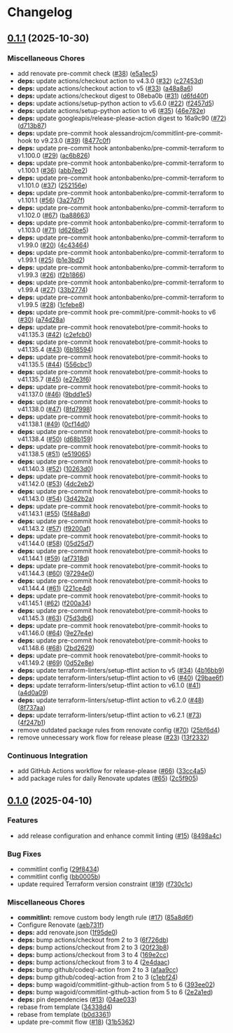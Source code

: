 # Changelog

## [0.1.1](https://github.com/opzkit/terraform-aws-dns-validated-certificate/compare/v0.1.0...v0.1.1) (2025-10-30)


### Miscellaneous Chores

* add renovate pre-commit check ([#38](https://github.com/opzkit/terraform-aws-dns-validated-certificate/issues/38)) ([e5a1ec5](https://github.com/opzkit/terraform-aws-dns-validated-certificate/commit/e5a1ec535e59018563d4fec7dd6645c1994478ad))
* **deps:** update actions/checkout action to v4.3.0 ([#32](https://github.com/opzkit/terraform-aws-dns-validated-certificate/issues/32)) ([c27453d](https://github.com/opzkit/terraform-aws-dns-validated-certificate/commit/c27453da9bd7104ea0b4d5b9af0b075bd2323b41))
* **deps:** update actions/checkout action to v5 ([#33](https://github.com/opzkit/terraform-aws-dns-validated-certificate/issues/33)) ([a48a8a6](https://github.com/opzkit/terraform-aws-dns-validated-certificate/commit/a48a8a6798efa0496a5becd2dd9dc415557a3dfc))
* **deps:** update actions/checkout digest to 08eba0b ([#31](https://github.com/opzkit/terraform-aws-dns-validated-certificate/issues/31)) ([d6fd40f](https://github.com/opzkit/terraform-aws-dns-validated-certificate/commit/d6fd40f0b7f6c299f90f00860aee5f56113dcfc2))
* **deps:** update actions/setup-python action to v5.6.0 ([#22](https://github.com/opzkit/terraform-aws-dns-validated-certificate/issues/22)) ([f2457d5](https://github.com/opzkit/terraform-aws-dns-validated-certificate/commit/f2457d58ed123c16904feeaeeaec86f7fe026cc1))
* **deps:** update actions/setup-python action to v6 ([#35](https://github.com/opzkit/terraform-aws-dns-validated-certificate/issues/35)) ([46e782e](https://github.com/opzkit/terraform-aws-dns-validated-certificate/commit/46e782e71cf5b6b1831e379c54a49f24d4397374))
* **deps:** update googleapis/release-please-action digest to 16a9c90 ([#72](https://github.com/opzkit/terraform-aws-dns-validated-certificate/issues/72)) ([d713b87](https://github.com/opzkit/terraform-aws-dns-validated-certificate/commit/d713b8786ef7a29ffc76e9aef3695b3cd34ed120))
* **deps:** update pre-commit hook alessandrojcm/commitlint-pre-commit-hook to v9.23.0 ([#39](https://github.com/opzkit/terraform-aws-dns-validated-certificate/issues/39)) ([8477c0f](https://github.com/opzkit/terraform-aws-dns-validated-certificate/commit/8477c0fec8da7101c3dae7c4085faf9d1d4dbdb1))
* **deps:** update pre-commit hook antonbabenko/pre-commit-terraform to v1.100.0 ([#29](https://github.com/opzkit/terraform-aws-dns-validated-certificate/issues/29)) ([ac6b826](https://github.com/opzkit/terraform-aws-dns-validated-certificate/commit/ac6b8267d819031e91644c000523875838da2e2f))
* **deps:** update pre-commit hook antonbabenko/pre-commit-terraform to v1.100.1 ([#36](https://github.com/opzkit/terraform-aws-dns-validated-certificate/issues/36)) ([abb7ee2](https://github.com/opzkit/terraform-aws-dns-validated-certificate/commit/abb7ee20eacc1eefeee884826ba756955fa8b270))
* **deps:** update pre-commit hook antonbabenko/pre-commit-terraform to v1.101.0 ([#37](https://github.com/opzkit/terraform-aws-dns-validated-certificate/issues/37)) ([252156e](https://github.com/opzkit/terraform-aws-dns-validated-certificate/commit/252156ec2e78389dfdef07493b06ec8fb9e11194))
* **deps:** update pre-commit hook antonbabenko/pre-commit-terraform to v1.101.1 ([#56](https://github.com/opzkit/terraform-aws-dns-validated-certificate/issues/56)) ([3a27d7f](https://github.com/opzkit/terraform-aws-dns-validated-certificate/commit/3a27d7f9a05bb236aa8952e674002d939c1e6371))
* **deps:** update pre-commit hook antonbabenko/pre-commit-terraform to v1.102.0 ([#67](https://github.com/opzkit/terraform-aws-dns-validated-certificate/issues/67)) ([ba88663](https://github.com/opzkit/terraform-aws-dns-validated-certificate/commit/ba8866324b968c4707f81e838bdc5bfd85378e9f))
* **deps:** update pre-commit hook antonbabenko/pre-commit-terraform to v1.103.0 ([#71](https://github.com/opzkit/terraform-aws-dns-validated-certificate/issues/71)) ([d626be5](https://github.com/opzkit/terraform-aws-dns-validated-certificate/commit/d626be584abb9a608b2b6e6f3e9c64a50a2b3f57))
* **deps:** update pre-commit hook antonbabenko/pre-commit-terraform to v1.99.0 ([#20](https://github.com/opzkit/terraform-aws-dns-validated-certificate/issues/20)) ([4c43464](https://github.com/opzkit/terraform-aws-dns-validated-certificate/commit/4c434641e36a0fb5db05455340f23c1b018637fb))
* **deps:** update pre-commit hook antonbabenko/pre-commit-terraform to v1.99.1 ([#25](https://github.com/opzkit/terraform-aws-dns-validated-certificate/issues/25)) ([b1e3bd2](https://github.com/opzkit/terraform-aws-dns-validated-certificate/commit/b1e3bd24bb77af9e85b13bb55c5ce96ff7a41643))
* **deps:** update pre-commit hook antonbabenko/pre-commit-terraform to v1.99.3 ([#26](https://github.com/opzkit/terraform-aws-dns-validated-certificate/issues/26)) ([f2b1866](https://github.com/opzkit/terraform-aws-dns-validated-certificate/commit/f2b18669ea406f50a68d710afbce25533c39c127))
* **deps:** update pre-commit hook antonbabenko/pre-commit-terraform to v1.99.4 ([#27](https://github.com/opzkit/terraform-aws-dns-validated-certificate/issues/27)) ([33b2774](https://github.com/opzkit/terraform-aws-dns-validated-certificate/commit/33b2774efbed39d9a59a65e864daa42655aed05a))
* **deps:** update pre-commit hook antonbabenko/pre-commit-terraform to v1.99.5 ([#28](https://github.com/opzkit/terraform-aws-dns-validated-certificate/issues/28)) ([1cfebe8](https://github.com/opzkit/terraform-aws-dns-validated-certificate/commit/1cfebe89c41ffff8baa7f5e5bc47d43d324ca6bc))
* **deps:** update pre-commit hook pre-commit/pre-commit-hooks to v6 ([#30](https://github.com/opzkit/terraform-aws-dns-validated-certificate/issues/30)) ([a74d28a](https://github.com/opzkit/terraform-aws-dns-validated-certificate/commit/a74d28a46524ddb811aadca634be6f696562c9f2))
* **deps:** update pre-commit hook renovatebot/pre-commit-hooks to v41.135.3 ([#42](https://github.com/opzkit/terraform-aws-dns-validated-certificate/issues/42)) ([c2efcb0](https://github.com/opzkit/terraform-aws-dns-validated-certificate/commit/c2efcb07889ac30b4f20fd1651d7ac8a164aa474))
* **deps:** update pre-commit hook renovatebot/pre-commit-hooks to v41.135.4 ([#43](https://github.com/opzkit/terraform-aws-dns-validated-certificate/issues/43)) ([6b18594](https://github.com/opzkit/terraform-aws-dns-validated-certificate/commit/6b185944b807422b64d95f77ddc8d3c6a433cbf4))
* **deps:** update pre-commit hook renovatebot/pre-commit-hooks to v41.135.5 ([#44](https://github.com/opzkit/terraform-aws-dns-validated-certificate/issues/44)) ([556cbc1](https://github.com/opzkit/terraform-aws-dns-validated-certificate/commit/556cbc1b5028ab4de66330b894a1bbb3d39c02ba))
* **deps:** update pre-commit hook renovatebot/pre-commit-hooks to v41.135.7 ([#45](https://github.com/opzkit/terraform-aws-dns-validated-certificate/issues/45)) ([e27e3f6](https://github.com/opzkit/terraform-aws-dns-validated-certificate/commit/e27e3f6f572133660cdcd0e49394538e8756c3e3))
* **deps:** update pre-commit hook renovatebot/pre-commit-hooks to v41.137.0 ([#46](https://github.com/opzkit/terraform-aws-dns-validated-certificate/issues/46)) ([9bdd1e5](https://github.com/opzkit/terraform-aws-dns-validated-certificate/commit/9bdd1e5cf0a9584cc90795781a6f8bd220265924))
* **deps:** update pre-commit hook renovatebot/pre-commit-hooks to v41.138.0 ([#47](https://github.com/opzkit/terraform-aws-dns-validated-certificate/issues/47)) ([8fd7998](https://github.com/opzkit/terraform-aws-dns-validated-certificate/commit/8fd799867e4566c5468df6c944cfa65ad5b759a3))
* **deps:** update pre-commit hook renovatebot/pre-commit-hooks to v41.138.1 ([#49](https://github.com/opzkit/terraform-aws-dns-validated-certificate/issues/49)) ([0cf14d0](https://github.com/opzkit/terraform-aws-dns-validated-certificate/commit/0cf14d008098c470f7fbf8a5563c347b15adc1e0))
* **deps:** update pre-commit hook renovatebot/pre-commit-hooks to v41.138.4 ([#50](https://github.com/opzkit/terraform-aws-dns-validated-certificate/issues/50)) ([d68b159](https://github.com/opzkit/terraform-aws-dns-validated-certificate/commit/d68b159d63446e6cd37ad5eadb0920583550b858))
* **deps:** update pre-commit hook renovatebot/pre-commit-hooks to v41.138.5 ([#51](https://github.com/opzkit/terraform-aws-dns-validated-certificate/issues/51)) ([e519065](https://github.com/opzkit/terraform-aws-dns-validated-certificate/commit/e519065aab6e5f13999dc3f65245707897d4a108))
* **deps:** update pre-commit hook renovatebot/pre-commit-hooks to v41.140.3 ([#52](https://github.com/opzkit/terraform-aws-dns-validated-certificate/issues/52)) ([10263d0](https://github.com/opzkit/terraform-aws-dns-validated-certificate/commit/10263d01ab85e02ebb79a9b11c050885bd30c271))
* **deps:** update pre-commit hook renovatebot/pre-commit-hooks to v41.142.0 ([#53](https://github.com/opzkit/terraform-aws-dns-validated-certificate/issues/53)) ([4dc2eb2](https://github.com/opzkit/terraform-aws-dns-validated-certificate/commit/4dc2eb2ebc194a6aa3125b72fb9ec56744183132))
* **deps:** update pre-commit hook renovatebot/pre-commit-hooks to v41.143.0 ([#54](https://github.com/opzkit/terraform-aws-dns-validated-certificate/issues/54)) ([3d42b2a](https://github.com/opzkit/terraform-aws-dns-validated-certificate/commit/3d42b2af01f685b63c2e886cbe2ae07c218f6b17))
* **deps:** update pre-commit hook renovatebot/pre-commit-hooks to v41.143.1 ([#55](https://github.com/opzkit/terraform-aws-dns-validated-certificate/issues/55)) ([5f48a8d](https://github.com/opzkit/terraform-aws-dns-validated-certificate/commit/5f48a8dcb51212938e6cf56fed63df3eb454aa53))
* **deps:** update pre-commit hook renovatebot/pre-commit-hooks to v41.143.2 ([#57](https://github.com/opzkit/terraform-aws-dns-validated-certificate/issues/57)) ([f9200af](https://github.com/opzkit/terraform-aws-dns-validated-certificate/commit/f9200afb09beb502bf197b70e61a326515dbfcb5))
* **deps:** update pre-commit hook renovatebot/pre-commit-hooks to v41.144.0 ([#58](https://github.com/opzkit/terraform-aws-dns-validated-certificate/issues/58)) ([05d25d7](https://github.com/opzkit/terraform-aws-dns-validated-certificate/commit/05d25d7c547fab292973965898549d3df6cdc2ee))
* **deps:** update pre-commit hook renovatebot/pre-commit-hooks to v41.144.1 ([#59](https://github.com/opzkit/terraform-aws-dns-validated-certificate/issues/59)) ([af7318d](https://github.com/opzkit/terraform-aws-dns-validated-certificate/commit/af7318dfa20653fe45e66a88f9b61fb34b30f899))
* **deps:** update pre-commit hook renovatebot/pre-commit-hooks to v41.144.3 ([#60](https://github.com/opzkit/terraform-aws-dns-validated-certificate/issues/60)) ([97294e0](https://github.com/opzkit/terraform-aws-dns-validated-certificate/commit/97294e09cb9baefdf3fe648fc74d9fd8ec46ba56))
* **deps:** update pre-commit hook renovatebot/pre-commit-hooks to v41.144.4 ([#61](https://github.com/opzkit/terraform-aws-dns-validated-certificate/issues/61)) ([221ce4d](https://github.com/opzkit/terraform-aws-dns-validated-certificate/commit/221ce4dae7eb17c92db96de1313ac07d63444d59))
* **deps:** update pre-commit hook renovatebot/pre-commit-hooks to v41.145.1 ([#62](https://github.com/opzkit/terraform-aws-dns-validated-certificate/issues/62)) ([f200a34](https://github.com/opzkit/terraform-aws-dns-validated-certificate/commit/f200a34d7068ddb49995c5ee3af461554525598d))
* **deps:** update pre-commit hook renovatebot/pre-commit-hooks to v41.145.3 ([#63](https://github.com/opzkit/terraform-aws-dns-validated-certificate/issues/63)) ([75d3db6](https://github.com/opzkit/terraform-aws-dns-validated-certificate/commit/75d3db6653a9181c2536e9bd44f717522b3d0426))
* **deps:** update pre-commit hook renovatebot/pre-commit-hooks to v41.146.0 ([#64](https://github.com/opzkit/terraform-aws-dns-validated-certificate/issues/64)) ([9e27e4e](https://github.com/opzkit/terraform-aws-dns-validated-certificate/commit/9e27e4e552a368e5db208859ca99de3e33866198))
* **deps:** update pre-commit hook renovatebot/pre-commit-hooks to v41.148.6 ([#68](https://github.com/opzkit/terraform-aws-dns-validated-certificate/issues/68)) ([2bd2629](https://github.com/opzkit/terraform-aws-dns-validated-certificate/commit/2bd262978f32eeda8f57a343ef678ef2151fb833))
* **deps:** update pre-commit hook renovatebot/pre-commit-hooks to v41.149.2 ([#69](https://github.com/opzkit/terraform-aws-dns-validated-certificate/issues/69)) ([0d52e8e](https://github.com/opzkit/terraform-aws-dns-validated-certificate/commit/0d52e8eb345a8418453bad41833dbee4949cbe23))
* **deps:** update terraform-linters/setup-tflint action to v5 ([#34](https://github.com/opzkit/terraform-aws-dns-validated-certificate/issues/34)) ([4b16bb9](https://github.com/opzkit/terraform-aws-dns-validated-certificate/commit/4b16bb9eaeb8a468a70f48fdbc819cf19a224339))
* **deps:** update terraform-linters/setup-tflint action to v6 ([#40](https://github.com/opzkit/terraform-aws-dns-validated-certificate/issues/40)) ([29bae6f](https://github.com/opzkit/terraform-aws-dns-validated-certificate/commit/29bae6fe35be044c76ad19ba3394a8da980f2761))
* **deps:** update terraform-linters/setup-tflint action to v6.1.0 ([#41](https://github.com/opzkit/terraform-aws-dns-validated-certificate/issues/41)) ([a4d0a09](https://github.com/opzkit/terraform-aws-dns-validated-certificate/commit/a4d0a0936af93821e4a1349e32fa1b03feff37a0))
* **deps:** update terraform-linters/setup-tflint action to v6.2.0 ([#48](https://github.com/opzkit/terraform-aws-dns-validated-certificate/issues/48)) ([8f737aa](https://github.com/opzkit/terraform-aws-dns-validated-certificate/commit/8f737aab8b517171a8973e4fed61d892268e8a8a))
* **deps:** update terraform-linters/setup-tflint action to v6.2.1 ([#73](https://github.com/opzkit/terraform-aws-dns-validated-certificate/issues/73)) ([4f247b1](https://github.com/opzkit/terraform-aws-dns-validated-certificate/commit/4f247b15a6d36b61ee0393d6349f505965e08414))
* remove outdated package rules from renovate config ([#70](https://github.com/opzkit/terraform-aws-dns-validated-certificate/issues/70)) ([25bf6d4](https://github.com/opzkit/terraform-aws-dns-validated-certificate/commit/25bf6d4d0f289c91d7ec56ca653abe3f3804e066))
* remove unnecessary work flow for release please ([#23](https://github.com/opzkit/terraform-aws-dns-validated-certificate/issues/23)) ([13f2332](https://github.com/opzkit/terraform-aws-dns-validated-certificate/commit/13f2332260c62085989df0e937ad1709955ee9e6))


### Continuous Integration

* add GitHub Actions workflow for release-please ([#66](https://github.com/opzkit/terraform-aws-dns-validated-certificate/issues/66)) ([33cc4a5](https://github.com/opzkit/terraform-aws-dns-validated-certificate/commit/33cc4a578e73d42fb3ecf6220adb7856b4fd1faf))
* add package rules for daily Renovate updates ([#65](https://github.com/opzkit/terraform-aws-dns-validated-certificate/issues/65)) ([2c5f905](https://github.com/opzkit/terraform-aws-dns-validated-certificate/commit/2c5f905b1e7c9fb8d57ccf4c42b2d5b8a74237b0))

## [0.1.0](https://github.com/opzkit/terraform-aws-dns-validated-certificate/compare/v0.0.5...v0.1.0) (2025-04-10)


### Features

* add release configuration and enhance commit linting ([#15](https://github.com/opzkit/terraform-aws-dns-validated-certificate/issues/15)) ([8498a4c](https://github.com/opzkit/terraform-aws-dns-validated-certificate/commit/8498a4c63bbfccf69fbda4467cbffeae71e85e74))


### Bug Fixes

* commitlint config ([29f8434](https://github.com/opzkit/terraform-aws-dns-validated-certificate/commit/29f84349ad50d8df0be9188aefe14a535843f3fb))
* commitlint config ([bb0005b](https://github.com/opzkit/terraform-aws-dns-validated-certificate/commit/bb0005b96ce597544bc89e080540011ab00c590e))
* update required Terraform version constraint ([#19](https://github.com/opzkit/terraform-aws-dns-validated-certificate/issues/19)) ([f730c1c](https://github.com/opzkit/terraform-aws-dns-validated-certificate/commit/f730c1ceb834878501aa6862f7d2e39115d2912e))


### Miscellaneous Chores

* **commitlint:** remove custom body length rule ([#17](https://github.com/opzkit/terraform-aws-dns-validated-certificate/issues/17)) ([85a8d6f](https://github.com/opzkit/terraform-aws-dns-validated-certificate/commit/85a8d6fca0afeacbdd3b0631e8d2638dead5fb20))
* Configure Renovate ([aeb731f](https://github.com/opzkit/terraform-aws-dns-validated-certificate/commit/aeb731f1fe8bf71d6663b8dcf8489a5ace033bbc))
* **deps:** add renovate.json ([1f95de0](https://github.com/opzkit/terraform-aws-dns-validated-certificate/commit/1f95de097690720d4c321665abf8a51cd83e459b))
* **deps:** bump actions/checkout from 2 to 3 ([6f726db](https://github.com/opzkit/terraform-aws-dns-validated-certificate/commit/6f726dbf2abceec85eb8c318e3a01d9b0255a082))
* **deps:** bump actions/checkout from 2 to 3 ([20f23b8](https://github.com/opzkit/terraform-aws-dns-validated-certificate/commit/20f23b80e764d7d784c2b470a646b6644505f125))
* **deps:** bump actions/checkout from 3 to 4 ([169e2cc](https://github.com/opzkit/terraform-aws-dns-validated-certificate/commit/169e2cc60aeedd7b989932bcb6919f488e4b0fa0))
* **deps:** bump actions/checkout from 3 to 4 ([2e4daac](https://github.com/opzkit/terraform-aws-dns-validated-certificate/commit/2e4daac2922375e2427b5b3555234361e128aaec))
* **deps:** bump github/codeql-action from 2 to 3 ([afaa9cc](https://github.com/opzkit/terraform-aws-dns-validated-certificate/commit/afaa9cc57d5fc0707391cb9fe712736aa45de041))
* **deps:** bump github/codeql-action from 2 to 3 ([c1ebf24](https://github.com/opzkit/terraform-aws-dns-validated-certificate/commit/c1ebf245a59f1c52c25e57cda9428564b06d15e2))
* **deps:** bump wagoid/commitlint-github-action from 5 to 6 ([393ee02](https://github.com/opzkit/terraform-aws-dns-validated-certificate/commit/393ee0217c7aafe8a3eea1dd0058ac0d1c87930d))
* **deps:** bump wagoid/commitlint-github-action from 5 to 6 ([2e2a1ed](https://github.com/opzkit/terraform-aws-dns-validated-certificate/commit/2e2a1ed508af5f1896b9d5241eb9e30725163505))
* **deps:** pin dependencies ([#13](https://github.com/opzkit/terraform-aws-dns-validated-certificate/issues/13)) ([04ae033](https://github.com/opzkit/terraform-aws-dns-validated-certificate/commit/04ae033ec1c6af6ebfdef71d385484b9beadf158))
* rebase from template ([34338d4](https://github.com/opzkit/terraform-aws-dns-validated-certificate/commit/34338d4e99861368a69a61678aa01e0509f5d963))
* rebase from template ([b0d3361](https://github.com/opzkit/terraform-aws-dns-validated-certificate/commit/b0d3361df2db0e8af3ee37f99f7c211aa7ce7aed))
* update pre-commit flow ([#18](https://github.com/opzkit/terraform-aws-dns-validated-certificate/issues/18)) ([31b5362](https://github.com/opzkit/terraform-aws-dns-validated-certificate/commit/31b536274381a702a0f45977a300c21c9979e56e))

